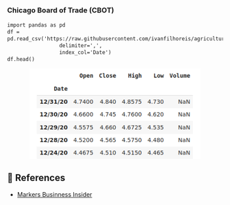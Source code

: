 ### Chicago Board of Trade (CBOT)

```
import pandas as pd
df = pd.read_csv('https://raw.githubusercontent.com/ivanfilhoreis/agricultural_commodity_data/main/CBOT/corn.csv', 
                 delimiter=',', 
                 index_col='Date')
df.head()
```

<p align="center">
  <img src="https://github.com/ivanfilhoreis/agricultural_commodity_data/blob/main/CBOT/img/head_corn.png?raw=true" width="400px" alt="table2"/>
</p>

## 🔎 References

* [Markers Businness Insider](https://markets.businessinsider.com/commodities/soybeans-price)
 


